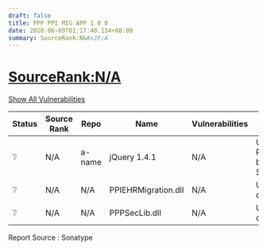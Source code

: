 ```yaml
---
draft: false
title: PPP PPI MIG APP 1 0 0
date: 2020-06-09T01:17:40.134+08:00
summary: SourceRank:N&#x2F;A
---
```


# <u>SourceRank:N&#x2F;A</u>

<a onclick="var x=document.getElementsByName('vulnerabilities');var y=[...x].filter(e=>e.style.display=='none').length==0?'none':'block';x.forEach(e=>e.style.display=y);this.innerHTML=y=='none'?'Show All Vulnerabilities':'Hide All Vulnerabilities'" href="javascript:void(0)">Show All Vulnerabilities</a>

| Status | Source<br/>Rank | Repo | Name | Vulnerabilities | Remarks |
| - | - | - | - | - | - |
|❔|N/A|a-name|jQuery 1.4.1|N/A|Unknown Repo<br/>by SonaType|
|❔|N/A|N/A|PPIEHRMigration.dll|N/A|Unknown component|
|❔|N/A|N/A|PPPSecLib.dll|N/A|Unknown component|


Report Source : Sonatype
